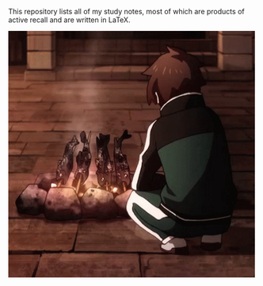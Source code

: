 This repository lists all of my study notes, most of which are products of active recall and are written in LaTeX.

![thumbs-up-kazuma.gif](!assets/thumbs-up-kazuma.gif)
